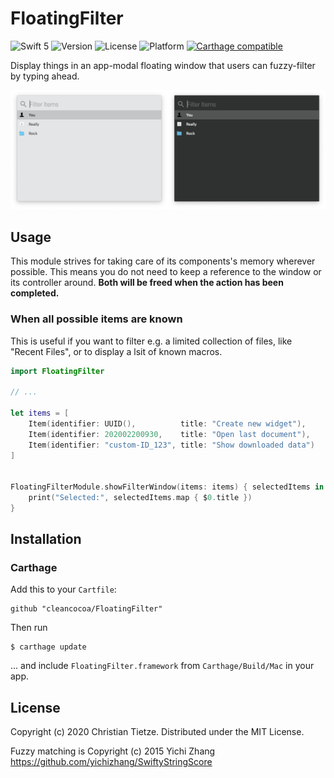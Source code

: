 # FloatingFilter

![Swift 5](https://img.shields.io/badge/Swift-5-blue.svg?style=flat)
![Version](https://img.shields.io/github/tag/CleanCocoa/FloatingFilter.svg?style=flat)
![License](https://img.shields.io/github/license/CleanCocoa/FloatingFilter.svg?style=flat)
![Platform](https://img.shields.io/badge/platform-macOS-lightgrey.svg?style=flat)
[![Carthage compatible](https://img.shields.io/badge/Carthage-compatible-4BC51D.svg?style=flat)](https://github.com/Carthage/Carthage)

Display things in an app-modal floating window that users can fuzzy-filter by typing ahead.

![](assets/screenshot-combined.png)

## Usage

This module strives for taking care of its components's memory wherever possible. This means you do not need to keep a reference to the window or its controller around. **Both will be freed when the action has been completed.**

### When all possible items are known

This is useful if you want to filter e.g. a limited collection of files, like "Recent Files", or to display a lsit of known macros.


```swift
import FloatingFilter

// ... 

let items = [
    Item(identifier: UUID(),          title: "Create new widget"),
    Item(identifier: 202002200930,    title: "Open last document"),
    Item(identifier: "custom-ID_123", title: "Show downloaded data")
]


FloatingFilterModule.showFilterWindow(items: items) { selectedItems in
    print("Selected:", selectedItems.map { $0.title })
}
```


## Installation

### Carthage

Add this to your `Cartfile`:

    github "cleancocoa/FloatingFilter"

Then run 

    $ carthage update

... and include `FloatingFilter.framework` from `Carthage/Build/Mac` in your app. 

## License

Copyright (c) 2020 Christian Tietze. Distributed under the MIT License.

Fuzzy matching is Copyright (c) 2015 Yichi Zhang <https://github.com/yichizhang/SwiftyStringScore>
